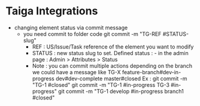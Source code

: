 # Taiga Integrations 
- changing element status via commit message
   - you need commit to folder code
   git commit -m "TG-REF #STATUS-slug"
      + REF : US/Issue/Task reference of the element you want to modify
      + STATUS : new status slug to set.
         Defined status :
            - in the admin page : Admin > Attributes > Status
      - Note : you can commit multiple actions depending on the branch we could have a message like
         TG-X feature-branch#dev-in-progress dev#dev-complete master#closed
         Ex : git commit -m "TG-1 #closed"
              git commit -m "TG-1 #in-progress TG-3 #in-progress"
              git commit -m "TG-1 develop #in-progress branch1 #closed"

